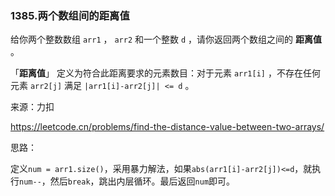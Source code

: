 ### 1385.两个数组间的距离值

给你两个整数数组 `arr1` ， `arr2` 和一个整数 `d` ，请你返回两个数组之间的 **距离值** 。

「**距离值**」 定义为符合此距离要求的元素数目：对于元素 `arr1[i]` ，不存在任何元素 `arr2[j]` 满足 `|arr1[i]-arr2[j]| <= d` 。

来源：力扣

https://leetcode.cn/problems/find-the-distance-value-between-two-arrays/



思路：		

​		定义`num = arr1.size()`，采用暴力解法，如果`abs(arr1[i]-arr2[j])<=d`，就执行`num--`，然后`break`，跳出内层循环。最后返回`num`即可。
